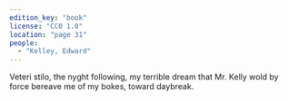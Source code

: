 ```yaml
---
edition_key: "book"
license: "CC0 1.0"
location: "page 31"
people:
  - "Kelley, Edward"
---
```

Veteri stilo,
the nyght following, my terrible dream that Mr. Kelly wold by
force bereave me of my bokes, toward daybreak.
